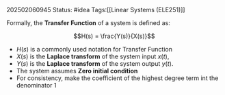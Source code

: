 202502060945
Status: #idea
Tags:[[Linear Systems (ELE251)]]

Formally, the **Transfer Function** of a system is defined as:

$$H(s) = \frac{Y(s)}{X(s)}$$

* $H(s)$ is a commonly used notation for Transfer Function
* $X(s)$ is the **Laplace transform** of the system input $x(t)$,
* $Y(s)$ is the **Laplace transform** of the system output $y(t)$.
* The system assumes **Zero initial condition** 
* For consistency, make the coefficient of the highest degree term int the denominator 1